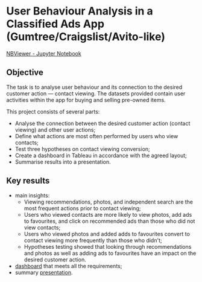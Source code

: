 # User Behaviour Analysis in a Classified Ads App (Gumtree/Craigslist/Avito-like)

[NBViewer - Jupyter Notebook]()

## Objective
The task is to analyse user behaviour and its connection to the desired customer action — contact viewing. The datasets provided contain user activities within the app for buying and selling pre-owned items. 

This project consists of several parts:
- Analyse the connection between the desired customer action (contact viewing) and other user actions;
- Define what actions are most often performed by users who view contacts;
- Test three hypotheses on contact viewing conversion;
- Create a dashboard in Tableau in accordance with the agreed layout;
- Summarise results into a presentation.

## Key results
- main insights:
    - Viewing recommendations, photos, and independent search are the most frequent actions prior to contact viewing;
    - Users who viewed contacts are more likely to view photos, add ads to favourites, and click on recommended ads than those who did not view contacts;
    - Users who viewed photos and added adds to favourites convert to contact viewing more frequently than those who didn't;
    - Hypotheses testing showed that looking through recommendations and photos as well as adding ads to favourites have an impact on the desired customer action.
- [dashboard](https://public.tableau.com/app/profile/pauline7604/viz/12_16343236213560/2?publish=yes) that meets all the requirements;
- summary [presentation]().